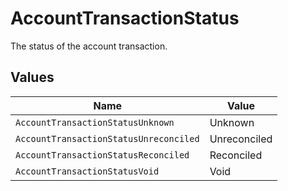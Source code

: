 # AccountTransactionStatus

The status of the account transaction.


## Values

| Name                                   | Value                                  |
| -------------------------------------- | -------------------------------------- |
| `AccountTransactionStatusUnknown`      | Unknown                                |
| `AccountTransactionStatusUnreconciled` | Unreconciled                           |
| `AccountTransactionStatusReconciled`   | Reconciled                             |
| `AccountTransactionStatusVoid`         | Void                                   |